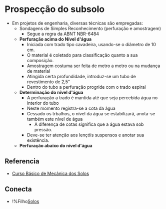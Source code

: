 # Prospecção do subsolo
 - Em projetos de engenharia, diversas técnicas são empregadas:
     - Sondagens de Simples Reconhecimento (perfuração e amostragem)
         - Segue a regra da ABNT NBR-6484
	 - **Perfuração acima do Nível d'água**
	     - Iniciada com trado tipo cavadeira, usando-se o diâmetro de 10 cm.
	     - O material é coletado para classificação quanto a sua composição.
	     - Amostragem costuma ser feita de metro a metro ou na mudança de material
	     - Atingida certa profundidade, introduz-se um tubo de revestimento de 2,5"
	     - Dentro do tubo a perfuração progride com o trado espiral
	 - **Determinação do nível d'água**
	     - A perfuração a trado é mantida até que seja percebida água no interior do tubo
	     - Neste momento registra-se a cota da água 
	     - Cessado os trbalhos, o nível da água se estabilizará, anota-se também este nível de água
	         - A diferença de cotas significa que a água estava sob pressão.
	     - Deve-se ter atenção aos lençóis suspensos e anotar sua existência.
	 - **Perfuração abaixo do nível d'água**


## Referencia
 - [Curso Básico de Mecânica dos Solos](curso_basico_de_mecanica_dos_solos.md)

## Conecta
 - !%Filho[Solos](solos.md)
